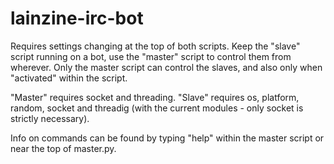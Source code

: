 # lainzine-irc-bot
Requires settings changing at the top of both scripts.
Keep the "slave" script running on a bot, use the "master" script to control them from wherever.
Only the master script can control the slaves, and also only when "activated" within the script.

"Master" requires socket and threading.
"Slave" requires os, platform, random, socket and threadig (with the current modules - only socket is strictly necessary).

Info on commands can be found by typing "help" within the master script or near the top of master.py.
